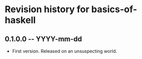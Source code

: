 # Revision history for basics-of-haskell

## 0.1.0.0 -- YYYY-mm-dd

* First version. Released on an unsuspecting world.
